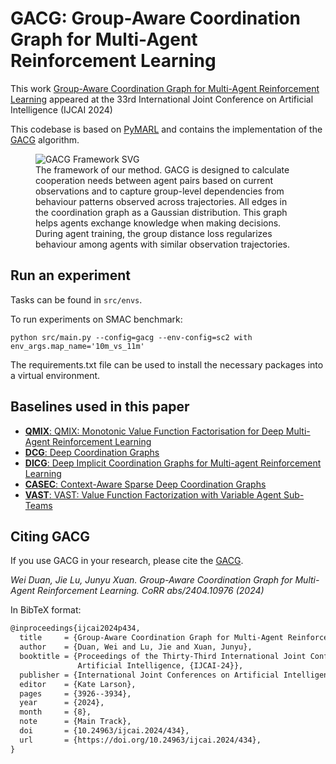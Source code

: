 # GACG: Group-Aware Coordination Graph for Multi-Agent Reinforcement Learning

This work [Group-Aware Coordination Graph for Multi-Agent Reinforcement Learning](https://www.ijcai.org/proceedings/2024/434) appeared at the 33rd International Joint
Conference on Artificial Intelligence (IJCAI 2024)

This codebase is based on [PyMARL](https://github.com/oxwhirl/pymarl) and contains the implementation
of the [GACG](https://arxiv.org/abs/2404.10976) algorithm.

<figure>
  <img src="https://github.com/Wei9711/GACG/raw/main/GroupAwareCG.svg" alt="GACG Framework SVG">
  <figcaption> The framework of our method. GACG is designed to calculate cooperation needs between agent pairs based on current observations and to capture group-level dependencies from behaviour patterns observed across trajectories. All edges in the coordination graph as a Gaussian distribution. This graph helps agents exchange knowledge when making decisions.  During agent training, the group distance loss regularizes behaviour among agents with similar observation trajectories.
</figcaption>
</figure>

## Run an experiment 

Tasks can be found in `src/envs`. 

To run experiments on SMAC benchmark:
```shell
python src/main.py --config=gacg --env-config=sc2 with env_args.map_name='10m_vs_11m' 
```

The requirements.txt file can be used to install the necessary packages into a virtual environment.

## Baselines used in this paper
- [**QMIX**: QMIX: Monotonic Value Function Factorisation for Deep Multi-Agent Reinforcement Learning](https://arxiv.org/abs/1803.11485)
- [**DCG**: Deep Coordination Graphs](https://arxiv.org/abs/1910.00091)
- [**DICG**: Deep Implicit Coordination Graphs for Multi-agent Reinforcement Learning](https://arxiv.org/abs/2006.11438) 
- [**CASEC**: Context-Aware Sparse Deep Coordination Graphs](https://arxiv.org/abs/2106.02886)
- [**VAST**: VAST: Value Function Factorization with Variable Agent Sub-Teams](https://proceedings.neurips.cc/paper_files/paper/2021/hash/c97e7a5153badb6576d8939469f58336-Abstract.html)


## Citing GACG 

If you use GACG  in your research, please cite the [GACG](https://arxiv.org/abs/2404.10976).

*Wei Duan, Jie Lu, Junyu Xuan. Group-Aware Coordination Graph for Multi-Agent Reinforcement Learning. CoRR abs/2404.10976 (2024)*

In BibTeX format:

```tex
@inproceedings{ijcai2024p434,
  title     = {Group-Aware Coordination Graph for Multi-Agent Reinforcement Learning},
  author    = {Duan, Wei and Lu, Jie and Xuan, Junyu},
  booktitle = {Proceedings of the Thirty-Third International Joint Conference on
               Artificial Intelligence, {IJCAI-24}},
  publisher = {International Joint Conferences on Artificial Intelligence Organization},
  editor    = {Kate Larson},
  pages     = {3926--3934},
  year      = {2024},
  month     = {8},
  note      = {Main Track},
  doi       = {10.24963/ijcai.2024/434},
  url       = {https://doi.org/10.24963/ijcai.2024/434},
}
